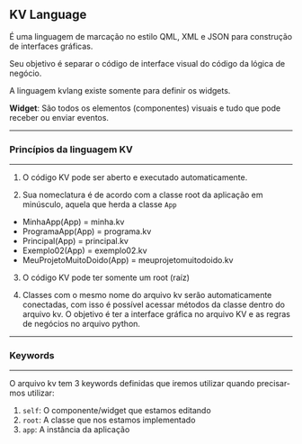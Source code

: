 ## KV Language

É uma linguagem de marcação no estilo QML, XML e JSON para construção de interfaces gráficas.

Seu objetivo é separar o código de interface visual do código da lógica de negócio.

A linguagem kvlang existe somente para definir os widgets.

**Widget**: São todos os elementos (componentes) visuais e tudo que pode receber ou enviar eventos.

***
### Princípios da linguagem KV
***

1) O código KV pode ser aberto e executado automaticamente.

2) Sua nomeclatura é de acordo com a classe root da aplicação em minúsculo, aquela que herda a classe `App`

* MinhaApp(App) = minha.kv
* ProgramaApp(App) = programa.kv
* Principal(App) = principal.kv
* Exemplo02(App) = exemplo02.kv
* MeuProjetoMuitoDoido(App) = meuprojetomuitodoido.kv

3) O código KV pode ter somente um root (raíz)

4) Classes com o mesmo nome do arquivo kv serão automaticamente conectadas, com isso é possível acessar métodos da classe dentro do arquivo kv. O objetivo é ter a interface gráfica no arquivo KV e as regras de negócios no arquivo python.

***
### Keywords
***

O arquivo kv tem 3 keywords definidas que iremos utilizar quando precisar-mos utilizar:

1. `self`: O componente/widget que estamos editando
2. `root`: A classe que nos estamos implementado
3. `app`: A instância da aplicação

